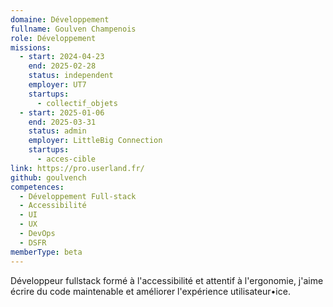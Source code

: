 ```yaml
---
domaine: Développement
fullname: Goulven Champenois
role: Développement
missions:
  - start: 2024-04-23
    end: 2025-02-28
    status: independent
    employer: UT7
    startups:
      - collectif_objets
  - start: 2025-01-06
    end: 2025-03-31
    status: admin
    employer: LittleBig Connection
    startups:
      - acces-cible
link: https://pro.userland.fr/
github: goulvench
competences:
  - Développement Full-stack
  - Accessibilité
  - UI
  - UX
  - DevOps
  - DSFR
memberType: beta
---
```

Développeur fullstack formé à l'accessibilité et attentif à l'ergonomie, j'aime écrire du code maintenable et améliorer l'expérience utilisateur•ice. 